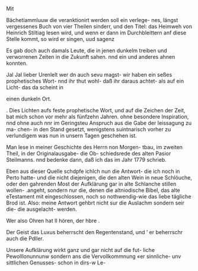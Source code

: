 Mit

Bächetiammluuw die veranktionirt werden soll ein verlege-
nes, längst vergessenes Buch von vier Theilen sinderr, und
den Titel: das Heimweh von Heinrich Stiltiag
lesen wird, und wenn er dann im Durchbleittern anf diese
Stelle kommt, so wird er singen, uud sagenz

Es gab doch auch damals Leute, die in jenen dunkelm
treiben und verworrenen Zeiten in die Zukunft sahen. nnd
ein und anderes ahnen konnten.

Jal Jal lieber Urenlelt wer dn auch sevu magst- wir
haben ein seßes prophetisches Wort- nnd ihr thut wohl-
daß ihr daraus achtet- als auf ein Licht- das da scheint in

einen dunkeln Ort.

. Dies Lichten aufs feste prophetische Wort, und auf die
Zeichen der Zeit, bat mich schon vor mehr als fünfzehn
Jahren. ohne besondere Inspiration, nnd ohne auch nnr im
Geringsteu Anspruch aus die Gabe der Ieissagung zu ma-
chen- in den Stand gesetzt, wenigstens suintnarisch vorher
zu verlundigem was nun in unsern Tagen geschehen ist.

Man lese in meiner Geschichte des Herrn non Morgen-
tbau, im zweiten Theil, in der Originalausgabe- die Ob-
schiedsrede des alten Pasior Steilmanns. nnd bedenke
dann, daß ich das im Jahr 1779 schrieb.

Eben aus dieser Quelle schdpfe ichIch nun die Antwort-
die ich noch in Perto hatte- und die nicht diejenigen, die
den alten Wein in neue Schlöuche, oder den gahrenden
Most der Aufklärung gar in alte Schlanche stillen wollen-
.angeht, sondern nur die, denen die altniodische Bibel, das
alte eTestament mit eingeschlossen, noch so nothwendig-wie
das liebe tägliche Brod ist. Also: meine Antwort gehbrt
nicht sur die Auslachm sondern seir die- die ausgelacht-
werden.

Wer also Ohren hat II hören, der hbre .

Der Geist das Luxus beherrscht den Regentenstand, und
’ er beherrschr auch die Pdller.

Unsere Aufklärung wirkt ganz und gar nicht auf die fut-
liche Pewolllonunnunw sondern ans die Vervollkommnung
«er sinnliche- unv sittlichen Genusses- schon in dirs-w Le-

